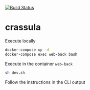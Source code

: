 [![Build Status](https://travis-ci.com/AndreyMashukov/crassula.svg?branch=main)](https://travis-ci.com/AndreyMashukov/crassula)

# crassula

Execute locally
```bash
docker-compose up -d 
docker-compose exec web-back bash
```
Execute in the container `web-back`
```bash
sh dev.sh
```
Follow the instructions in the CLI output
